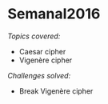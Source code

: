 # SemanaI2016

_Topics covered:_
* Caesar cipher
* Vigenère cipher

_Challenges solved:_
* Break Vigenère cipher

